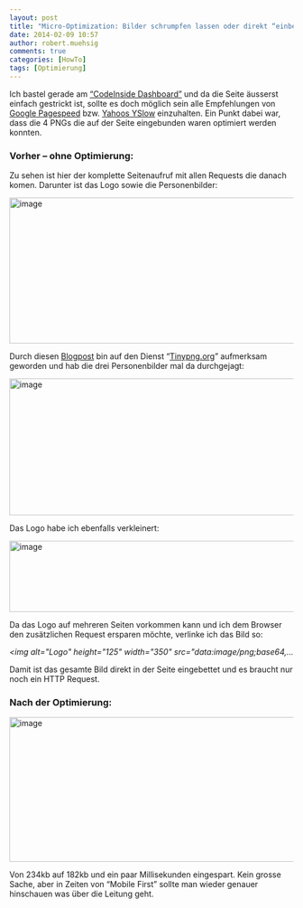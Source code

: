```yaml
---
layout: post
title: "Micro-Optimization: Bilder schrumpfen lassen oder direkt “einbetten”"
date: 2014-02-09 10:57
author: robert.muehsig
comments: true
categories: [HowTo]
tags: [Optimierung]
---
```

<p>Ich bastel gerade am <a href="http://www.codeinside.eu">“CodeInside Dashboard”</a> und da die Seite äusserst einfach gestrickt ist, sollte es doch möglich sein alle Empfehlungen von <a href="https://developers.google.com/speed/pagespeed/">Google Pagespeed</a> bzw. <a href="http://developer.yahoo.com/yslow/">Yahoos YSlow</a> einzuhalten. Ein Punkt dabei war, dass die 4 PNGs die auf der Seite eingebunden waren optimiert werden konnten. </p> <h3>Vorher – ohne Optimierung:</h3> <p>Zu sehen ist hier der komplette Seitenaufruf mit allen Requests die danach komen. Darunter ist das Logo sowie die Personenbilder:</p> <p><a href="{{BASE_PATH}}/assets/wp-images/image1986.png"><img title="image" style="border-top: 0px; border-right: 0px; background-image: none; border-bottom: 0px; padding-top: 0px; padding-left: 0px; border-left: 0px; display: inline; padding-right: 0px" border="0" alt="image" src="{{BASE_PATH}}/assets/wp-images/image_thumb1122.png" width="570" height="258"></a></p> <p>Durch diesen <a href="http://blog.pamelafox.org/2014/01/improving-front-page-performance.html">Blogpost</a> bin auf den Dienst “<a href="https://tinypng.com/">Tinypng.org</a>” aufmerksam geworden und hab die drei Personenbilder mal da durchgejagt:</p> <p><a href="{{BASE_PATH}}/assets/wp-images/image1987.png"><img title="image" style="border-top: 0px; border-right: 0px; background-image: none; border-bottom: 0px; padding-top: 0px; padding-left: 0px; border-left: 0px; display: inline; padding-right: 0px" border="0" alt="image" src="{{BASE_PATH}}/assets/wp-images/image_thumb1123.png" width="570" height="242"></a></p> <p>Das Logo habe ich ebenfalls verkleinert:</p> <p><a href="{{BASE_PATH}}/assets/wp-images/image1988.png"><img title="image" style="border-top: 0px; border-right: 0px; background-image: none; border-bottom: 0px; padding-top: 0px; padding-left: 0px; border-left: 0px; display: inline; padding-right: 0px" border="0" alt="image" src="{{BASE_PATH}}/assets/wp-images/image_thumb1124.png" width="570" height="126"></a></p> <p>Da das Logo auf mehreren Seiten vorkommen kann und ich dem Browser den zusätzlichen Request ersparen möchte, verlinke ich das Bild so:</p> <p><em>&lt;img alt="Logo" height="125" width="350" src="data:image/png;base64,…</em></p> <p>Damit ist das gesamte Bild direkt in der Seite eingebettet und es braucht nur noch ein HTTP Request.</p> <h3>Nach der Optimierung:</h3> <p><a href="{{BASE_PATH}}/assets/wp-images/image1989.png"><img title="image" style="border-top: 0px; border-right: 0px; background-image: none; border-bottom: 0px; padding-top: 0px; padding-left: 0px; border-left: 0px; display: inline; padding-right: 0px" border="0" alt="image" src="{{BASE_PATH}}/assets/wp-images/image_thumb1125.png" width="570" height="256"></a></p> <p>Von 234kb auf 182kb und ein paar Millisekunden eingespart. Kein grosse Sache, aber in Zeiten von “Mobile First” sollte man wieder genauer hinschauen was über die Leitung geht.</p>
